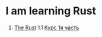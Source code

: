 # I am learning Rust
 1. [The Rust](https://t.me/kujoxer_rust)
  1.1 [Курс 1я часть](https://youtu.be/qq6Ozz_x8nM?si=VvLDg5bKZkqO3Xp2&t=1h38m)
